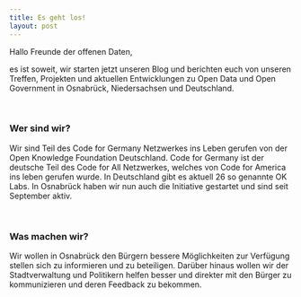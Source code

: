 ```yaml
---
title: Es geht los!
layout: post
---
```


<p>Hallo Freunde der offenen Daten,</p>
<p>es ist soweit, wir starten jetzt unseren Blog und berichten euch von unseren Treffen, Projekten und aktuellen Entwicklungen zu Open Data und Open Government in Osnabrück, Niedersachsen und Deutschland.</p>

<br>

<h3>Wer sind wir?</h3>
<p>Wir sind Teil des Code for Germany Netzwerkes ins Leben gerufen von der Open Knowledge Foundation Deutschland. Code for Germany ist der deutsche Teil des Code for All Netzwerkes, welches von Code for America ins leben gerufen wurde. In Deutschland gibt es aktuell 26 so genannte OK Labs. In Osnabrück haben wir nun auch die Initiative gestartet und sind seit September aktiv.</p>

<br>

<h3>Was machen wir?</h3>
<p>Wir wollen in Osnabrück den Bürgern bessere Möglichkeiten zur Verfügung stellen sich zu informieren und zu beteiligen. Darüber hinaus wollen wir der Stadtverwaltung und Politikern helfen besser und direkter mit den Bürger zu kommunizieren und deren Feedback zu bekommen.</p>